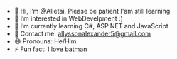 - 👋 Hi, I’m @Alletai, Please be patient I'am still learning 
- 👀 I’m interested in WebDevelpment :)
- 🌱 I’m currently learning C#, ASP.NET and JavaScript 
- 📨 Contact me: allyssonalexander5@gmail.com
- 😄 Pronouns: He/Him 
- ⚡ Fun fact: I love batman 

<!---
Alletai/Alletai is a ✨ special ✨ repository because its `README.md` (this file) appears on your GitHub profile.
You can click the Preview link to take a look at your changes.
--->
